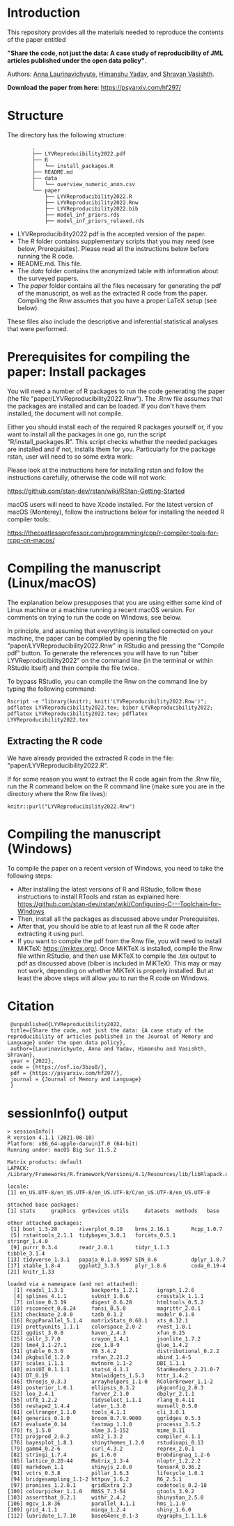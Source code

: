 # Introduction 

This repository provides all the materials needed to reproduce the contents of the paper entitled 

**"Share the code, not just the data: A case study of reproducibility of JML articles published under the open data policy"**.

Authors: [Anna Laurinavichyute](https://annlaurin.netlify.app/), [Himanshu Yadav](https://sites.google.com/site/himanshuyadavjnu/), and [Shravan Vasishth](https://vasishth.github.io/).

**Download the paper from here**: https://psyarxiv.com/hf297/

# Structure

The directory has the following structure: 

            .
            ├── LYVReproducibility2022.pdf
            ├── R
            │   └── install_packages.R
            ├── README.md
            ├── data
            │   └── overview_numeric_anon.csv
            └── paper
                ├── LYVReproducibility2022.R
                ├── LYVReproducibility2022.Rnw
                ├── LYVReproducibility2022.bib
                ├── model_inf_priors.rds
                ├── model_inf_priors_relaxed.rds
 
- LYVReproducibility2022.pdf is the accepted version of the paper.
- The *R* folder contains supplementary scripts that you may need (see below, Prerequisites). Please read all the instructions below before running the R code.
- README.md. This file.
- The *data* folder contains the anonymized table with information about the surveyed papers.
- The *paper* folder contains all the files necessary for generating the pdf of the manuscript, as well as the extracted R code from the paper. Compiling the Rnw assumes that you have a proper LaTeX setup (see below).

These files also include the descriptive and inferential statistical analyses that were performed.

# Prerequisites for compiling the paper: Install packages

You will need a number of R packages to run the code generating the paper (the file "paper/LYVReproducibility2022.Rnw"). The .Rnw file assumes that the packages are installed and can be loaded. If you don't have them installed, the document will not compile. 

Either you should install each of the required R packages yourself or, if you want to install all the packages in one go, run the script "R/install_packages.R". This script checks whether the needed packages are installed and if not, installs them for you. Particularly for the package rstan, user will need to so some extra work:

Please look at the instructions here for installing rstan and follow the instructions carefully, otherwise the code will not work:

https://github.com/stan-dev/rstan/wiki/RStan-Getting-Started

macOS users will need to have Xcode installed. For the latest version of macOS (Monterey), follow the instructions below for installing the needed R compiler tools:

https://thecoatlessprofessor.com/programming/cpp/r-compiler-tools-for-rcpp-on-macos/ 

# Compiling the manuscript (Linux/macOS)

The explanation below presupposes that you are using either some kind of Linux machine or a machine running a recent macOS version. For comments on trying to run the code on Windows, see below.

In principle, and assuming that everything is installed corrected on your machine, the paper can be compiled by opening the file "paper/LYVReproducibility2022.Rnw" in RStudio and pressing the "Compile pdf" button. To generate the references you will have to run "biber LYVReproducibility2022" on the command line (in the terminal or within RStudio itself) and then compile the file twice. 

To bypass RStudio, you can compile the Rnw on the command line by typing the following command:

    Rscript -e "library(knitr); knit('LYVReproducibility2022.Rnw')"; pdflatex LYVReproducibility2022.tex; biber LYVReproducibility2022; pdflatex LYVReproducibility2022.tex; pdflatex LYVReproducibility2022.tex

## Extracting the R code


We have already provided the extracted R code in the file: "paper/LYVReproducibility2022.R".

If for some reason you want to extract the R code again from the .Rnw file, run the R command below on the R command line (make sure you are in the directory where the Rnw file lives):

    knitr::purl("LYVReproducibility2022.Rnw") 


# Compiling the manuscript (Windows)

To compile the paper on a recent version of Windows, you need to take the following steps:

- After installing the latest versions of R and RStudio, follow these instructions to install RTools and rstan as explained here: https://github.com/stan-dev/rstan/wiki/Configuring-C---Toolchain-for-Windows
- Then, install all the packages as discussed above under Prerequisites.
- After that, you should be able to at least run all the R code after extracting it using purl.
- If you want to compile the pdf from the Rnw file, you will need to install MiKTeX: https://miktex.org/. Once MiKTeX is installed, compile the Rnw file within RStudio, and then use MiKTeX to compile the .tex output to pdf as discussed above (biber is included in MiKTeX). This may or may not work, depending on whether MiKTeX is properly installed. But at least the above steps will allow you to run the R code on Windows.

# Citation

	 @unpublished{LYVReproducibility2022,
     title={Share the code, not just the data: {A case study of the reproducibility of articles published in the Journal of Memory and Language} under the open data policy},
     author={Laurinavichyute, Anna and Yadav, Himanshu and Vasishth, Shravan},
     year = {2022},
     code = {https://osf.io/3bzu8/},
     pdf = {https://psyarxiv.com/hf297/},
     journal = {Journal of Memory and Language}
	 }


# sessionInfo() output

    > sessionInfo()
    R version 4.1.1 (2021-08-10)
    Platform: x86_64-apple-darwin17.0 (64-bit)
    Running under: macOS Big Sur 11.5.2

    Matrix products: default
    LAPACK: /Library/Frameworks/R.framework/Versions/4.1/Resources/lib/libRlapack.dylib

    locale:
    [1] en_US.UTF-8/en_US.UTF-8/en_US.UTF-8/C/en_US.UTF-8/en_US.UTF-8

    attached base packages:
    [1] stats     graphics  grDevices utils     datasets  methods   base     

    other attached packages:
     [1] boot_1.3-28       riverplot_0.10    brms_2.16.1       Rcpp_1.0.7       
     [5] rstantools_2.1.1  tidybayes_3.0.1   forcats_0.5.1     stringr_1.4.0    
     [9] purrr_0.3.4       readr_2.0.1       tidyr_1.1.3       tibble_3.1.4     
    [13] tidyverse_1.3.1   papaja_0.1.0.9997 SIN_0.6           dplyr_1.0.7      
    [17] xtable_1.8-4      ggplot2_3.3.5     plyr_1.8.6        coda_0.19-4      
    [21] knitr_1.33       

    loaded via a namespace (and not attached):
      [1] readxl_1.3.1         backports_1.2.1      igraph_1.2.6        
      [4] splines_4.1.1        svUnit_1.0.6         crosstalk_1.1.1     
      [7] inline_0.3.19        digest_0.6.28        htmltools_0.5.2     
     [10] rsconnect_0.8.24     fansi_0.5.0          magrittr_2.0.1      
     [13] checkmate_2.0.0      tzdb_0.1.2           modelr_0.1.8        
     [16] RcppParallel_5.1.4   matrixStats_0.60.1   xts_0.12.1          
     [19] prettyunits_1.1.1    colorspace_2.0-2     rvest_1.0.1         
     [22] ggdist_3.0.0         haven_2.4.3          xfun_0.25           
     [25] callr_3.7.0          crayon_1.4.1         jsonlite_1.7.2      
     [28] lme4_1.1-27.1        zoo_1.8-9            glue_1.4.2          
     [31] gtable_0.3.0         V8_3.4.2             distributional_0.2.2
     [34] pkgbuild_1.2.0       rstan_2.21.2         abind_1.4-5         
     [37] scales_1.1.1         mvtnorm_1.1-2        DBI_1.1.1           
     [40] miniUI_0.1.1.1       stats4_4.1.1         StanHeaders_2.21.0-7
     [43] DT_0.19              htmlwidgets_1.5.3    httr_1.4.2          
     [46] threejs_0.3.3        arrayhelpers_1.1-0   RColorBrewer_1.1-2  
     [49] posterior_1.0.1      ellipsis_0.3.2       pkgconfig_2.0.3     
     [52] loo_2.4.1            farver_2.1.0         dbplyr_2.1.1        
     [55] utf8_1.2.2           tidyselect_1.1.1     rlang_0.4.11        
     [58] reshape2_1.4.4       later_1.3.0          munsell_0.5.0       
     [61] cellranger_1.1.0     tools_4.1.1          cli_3.0.1           
     [64] generics_0.1.0       broom_0.7.9.9000     ggridges_0.5.3      
     [67] evaluate_0.14        fastmap_1.1.0        processx_3.5.2      
     [70] fs_1.5.0             nlme_3.1-152         mime_0.11           
     [73] projpred_2.0.2       xml2_1.3.2           compiler_4.1.1      
     [76] bayesplot_1.8.1      shinythemes_1.2.0    rstudioapi_0.13     
     [79] gamm4_0.2-6          curl_4.3.2           reprex_2.0.1        
     [82] stringi_1.7.4        ps_1.6.0             Brobdingnag_1.2-6   
     [85] lattice_0.20-44      Matrix_1.3-4         nloptr_1.2.2.2      
     [88] markdown_1.1         shinyjs_2.0.0        tensorA_0.36.2      
     [91] vctrs_0.3.8          pillar_1.6.3         lifecycle_1.0.1     
     [94] bridgesampling_1.1-2 httpuv_1.6.2         R6_2.5.1            
     [97] promises_1.2.0.1     gridExtra_2.3        codetools_0.2-18    
    [100] colourpicker_1.1.0   MASS_7.3-54          gtools_3.9.2        
    [103] assertthat_0.2.1     withr_2.4.2          shinystan_2.5.0     
    [106] mgcv_1.8-36          parallel_4.1.1       hms_1.1.0           
    [109] grid_4.1.1           minqa_1.2.4          shiny_1.6.0         
    [112] lubridate_1.7.10     base64enc_0.1-3      dygraphs_1.1.1.6  


